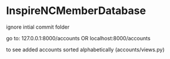 # InspireNCMemberDatabase

ignore intial commit folder

go to:
127.0.0.1:8000/accounts
OR
localhost:8000/accounts

to see added accounts sorted alphabetically
(accounts/views.py)
